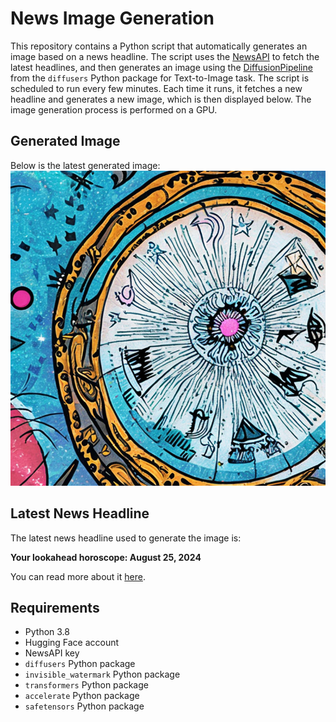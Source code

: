 # News Image Generation
This repository contains a Python script that automatically generates an image based on a news headline. The script uses the [NewsAPI](https://newsapi.org/) to fetch the latest headlines, and then generates an image using the [DiffusionPipeline](https://github.com/huggingface/diffusers) from the `diffusers` Python package for Text-to-Image task.
The script is scheduled to run every few minutes. Each time it runs, it fetches a new headline and generates a new image, which is then displayed below. The image generation process is performed on a GPU.

## Generated Image
Below is the latest generated image:
![Generated Image](image.png)

## Latest News Headline
The latest news headline used to generate the image is:

**Your lookahead horoscope: August 25, 2024**

You can read more about it [here](https://news.google.com/rss/articles/CBMinAFBVV95cUxQY3VHNXQ1dUNla2Z2em5JSjhpMXB0V1dnbTEyYmhFelMwdTFBTFUxcVZIaUd5bXZFZVotY3ZCUVdRM194N3FwWEU4MDRxX1JYYVFlWDZIT3JKRWtZaVd1V2hyeUhFNl94N1BYVWFlVEhRdjVSN09nWmJTb3A4MUl6QmgwLVUxRDRUX1BRcXNaWlJNb09lUE12QXpURWg?oc=5).

## Requirements
- Python 3.8
- Hugging Face account
- NewsAPI key
- `diffusers` Python package
- `invisible_watermark` Python package
- `transformers` Python package
- `accelerate` Python package
- `safetensors` Python package
